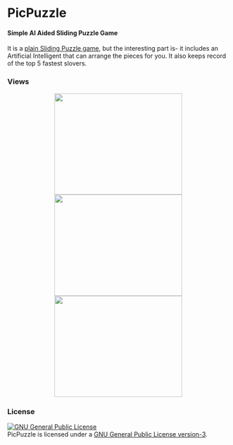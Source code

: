 # PicPuzzle
#### Simple AI Aided Sliding Puzzle Game

It is a [plain Sliding Puzzle game](http://minhaskamal.github.io/PicPuzzle), but the interesting part is- it includes an Artificial Intelligent that can arrange the pieces for you. It also keeps record of the top 5 fastest slovers.

### Views
  <div align="center">
  <img src="https://cloud.githubusercontent.com/assets/5456665/12999222/215ad786-d177-11e5-92e6-80c573fd80a9.png" height="230" width="290" >
  <img src="https://cloud.githubusercontent.com/assets/5456665/12999223/215db3de-d177-11e5-8c31-8608916547c2.png" height="230" width="290" >
  <img src="https://cloud.githubusercontent.com/assets/5456665/12999221/20f345d0-d177-11e5-85c2-3a8cfa34b397.png" height="230" width="290" >
  </div>

### License
<a rel="license" href="http://www.gnu.org/licenses/gpl.html"><img alt="GNU General Public License" style="border-width:0" src="http://www.gnu.org/graphics/gplv3-88x31.png" /></a><br/>PicPuzzle is licensed under a <a rel="license" href="http://www.gnu.org/licenses/gpl.html">GNU General Public License version-3</a>.
